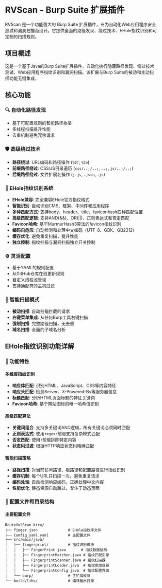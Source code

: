 # RVScan - Burp Suite 扩展插件

RVScan 是一个功能强大的 Burp Suite 扩展插件，专为自动化Web应用程序安全测试和漏洞扫描而设计。它提供全面的路径发现、绕过技术、EHole指纹识别和可定制的扫描规则。

## 项目概述

这是一个基于Java的Burp Suite扩展插件，自动化执行隐藏路径发现、绕过技术测试、Web应用程序指纹识别和漏洞扫描。该扩展与Burp Suite的被动和主动扫描功能无缝集成。

## 核心功能

### 🔍 **自动化路径发现**
- 基于可配置规则的智能路径枚举
- 多线程扫描提升性能
- 去重机制避免冗余请求

### 🛡️ **高级绕过技术**
- **路径绕过**: URL编码和路径操作 (`%2f`, `%2e`)
- **前缀路径绕过**: CSS/JS目录遍历 (`css/..;/..;`, `..;`, `js/..;/..;`)
- **后缀路径绕过**: 文件扩展名操作 (`;.js`, `.json`, `.js`)

### 🎯 **EHole指纹识别系统**
- **EHole兼容**: 完全兼容EHole官方指纹格式
- **智能识别**: 自动识别CMS、框架、中间件和应用程序
- **多种匹配方式**: 支持body、header、title、faviconhash四种匹配位置
- **高级匹配逻辑**: 支持AND(&&)、OR(||)、正则表达式和否定匹配
- **Favicon哈希**: 基于MurmurHash3算法的favicon指纹识别
- **编码自适应**: 自动检测和处理中文编码（UTF-8、GBK、GB2312）
- **缓存优化**: 避免重复扫描，提升性能
- **独立控制**: 指纹扫描与漏洞扫描独立开关控制

### ⚙️ **灵活配置**
- 基于YAML的规则配置
- 从GitHub仓库在线更新规则
- 自定义线程池管理
- 支持通配符的主机过滤

### 🔎 **智能扫描模式**
- **被动扫描**: 自动扫描拦截的请求
- **右键菜单集成**: 从任何Burp工具右键扫描
- **强制扫描**: 完整路径扫描，无去重
- **域名扫描**: 全面的子域名分析

## EHole指纹识别功能详解

### 🎯 **功能特性**

#### **多维度指纹识别**
- **响应体匹配**: 识别HTML、JavaScript、CSS等内容特征
- **响应头匹配**: 检测Server、X-Powered-By等服务器信息
- **标题匹配**: 分析HTML页面标题的特征关键词
- **Favicon哈希**: 基于网站图标的唯一哈希值识别

#### **高级匹配算法**
- **关键词组合**: 支持多关键词AND逻辑，所有关键词必须同时匹配
- **正则表达式**: 使用`regex:`前缀支持复杂模式匹配
- **否定匹配**: 使用`!`前缀排除特定内容
- **状态码过滤**: 根据HTTP响应状态码精确匹配

#### **智能扫描策略**
- **路径扫描**: 对当前访问路径、根路径和配置路径进行指纹识别
- **缓存机制**: 每个URL只扫描一次，避免重复请求
- **编码处理**: 自动检测响应编码，正确处理中文内容
- **性能优化**: 静态资源自动跳过，专注于动态页面

### 📁 **配置文件和目录结构**

#### **主要配置文件**
```
RouteVulScan_kiro/
├── finger.json              # EHole指纹库文件
├── Config_yaml.yaml         # 主配置文件
├── src/main/java/
│   ├── fingerprint/         # 指纹识别模块
│   │   ├── FingerPrint.java       # 指纹数据结构
│   │   ├── FingerprintMatcher.java # 指纹匹配引擎
│   │   ├── FingerprintScanner.java # 指纹扫描器
│   │   ├── FingerprintLoader.java  # 指纹库加载器
│   │   └── FingerprintConfig.java  # 指纹配置界面
│   └── burp/                # 主扩展模块
└── build/libs/              # 编译输出目录
```
